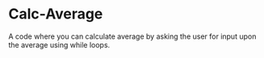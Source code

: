 # Calc-Average
A code where you can calculate average by asking the user for input upon the average using while loops.
